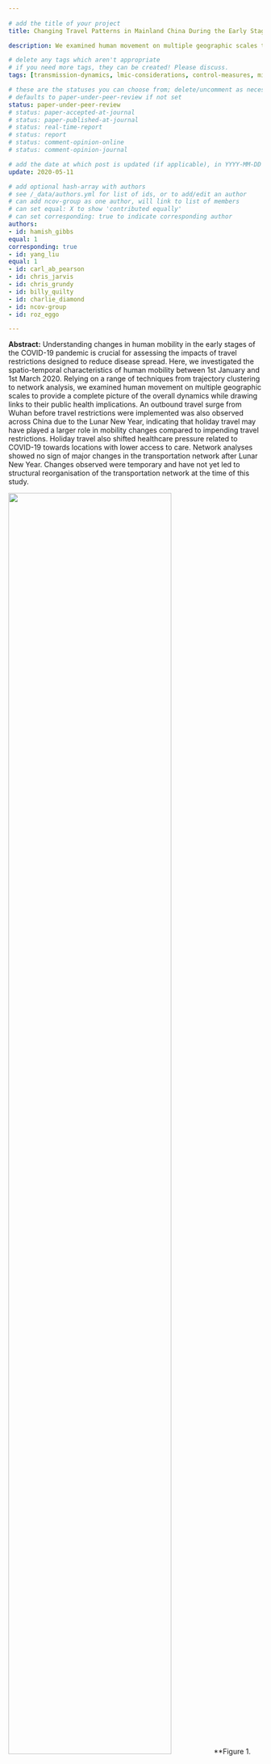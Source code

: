 ```yaml
---
  
# add the title of your project
title: Changing Travel Patterns in Mainland China During the Early Stages of the COVID-2019 Pandemic

description: We examined human movement on multiple geographic scales to provide a complete picture of the overall dynamics while drawing links to their public health implications.

# delete any tags which aren't appropriate
# if you need more tags, they can be created! Please discuss.
tags: [transmission-dynamics, lmic-considerations, control-measures, mixing-patterns] 

# these are the statuses you can choose from; delete/uncomment as necessary
# defaults to paper-under-peer-review if not set
status: paper-under-peer-review
# status: paper-accepted-at-journal
# status: paper-published-at-journal
# status: real-time-report
# status: report
# status: comment-opinion-online
# status: comment-opinion-journal

# add the date at which post is updated (if applicable), in YYYY-MM-DD
update: 2020-05-11

# add optional hash-array with authors
# see /_data/authors.yml for list of ids, or to add/edit an author
# can add ncov-group as one author, will link to list of members
# can set equal: X to show 'contributed equally'
# can set corresponding: true to indicate corresponding author
authors:
- id: hamish_gibbs
equal: 1
corresponding: true
- id: yang_liu
equal: 1
- id: carl_ab_pearson
- id: chris_jarvis
- id: chris_grundy
- id: billy_quilty
- id: charlie_diamond
- id: ncov-group
- id: roz_eggo

---
```

**Abstract:** Understanding changes in human mobility in the early stages of the COVID-19 pandemic is crucial for assessing the impacts of travel restrictions designed to reduce disease spread. Here, we investigated the spatio-temporal characteristics of human mobility between 1st January and 1st March 2020. Relying on a range of techniques from trajectory clustering to network analysis, we examined human movement on multiple geographic scales to provide a complete picture of the overall dynamics while drawing links to their public health implications. An outbound travel surge from Wuhan before travel restrictions were implemented was also observed across China due to the Lunar New Year, indicating that holiday travel may have played a larger role in mobility changes compared to impending travel restrictions. Holiday travel also shifted healthcare pressure related to COVID-19 towards locations with lower access to care. Network analyses showed no sign of major changes in the transportation network after Lunar New Year. Changes observed were temporary and have not yet led to structural reorganisation of the transportation network at the time of this study.


<img src="figures/pandemic_travel_china_fig1.png" width="80%"/>
**Figure 1. Travel patterns between Wuhan and its neighbors.** The identified patterns of outbound travel from Wuhan: a), the daily outbound travel from Wuhan in 2019 and 2020; b), relative timing of first case detection stratified by clusters of similar trajectories, using Cluster A as the baseline. The distribution shows the mean effect size adjusted for surveillance intensity; c), distribution of resident population sizes of individual prefectures (points); d), map of prefectures and province-level cities showing the spatial distribution of trajectory clusters; e), outbound travel trends from Wuhan to the most connected prefectures in China, stratified by clusters of similar trajectories. The trajectories have been normalised by the total flow of each, to allow comparison of the profile. The pie charts show the total flux out of Wuhan prefecture by destinations in each cluster.

<img src="figures/pandemic_travel_china_fig3.png" width="80%"/>
**Figure 3. Human mobility, healthcare services availability, and COVID-19 related healthcare pressure.** A), The changes in traveller volume before (blue) and after (red) LNY. Net change is defined as inbound migration index minus outbound migration index. Thus, a negative change indicates more travellers leave than arrive while a positive value indicates more travellers arrive than leave. Solid line indicates the median level of healthcare access. B), The changes in the healthcare pressure (log10 scale) related to COVID-19 each week in low and high healthcare access prefectures. Healthcare access is measured by the number of hospitals per 100,000 residents. Healthcare pressure is measured by confirmed COVID-19 cases divided by healthcare access. Darker shade represents weeks when low healthcare access settings experienced significantly higher pressure than high healthcare access settings; lighter shade represents when differences are not significant based on Mann-Whitney U test. 

This [pre-print](reports/pandemic_travel_china_Manuscript.pdf) and [supplemental materials](pandemic_travel_china_Supplement.pdf) are being submitted to medrxiv and the links will be updated after screening.